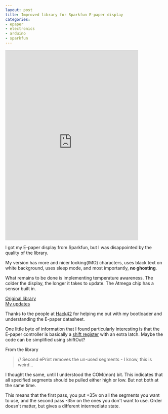 ```yaml
---
layout: post
title: Improved library for Sparkfun E-paper display
categories:
- epaper
- electronics
- arduino
- sparkfun
---
```


<iframe width="420" height="600" src="http://www.youtube.com/embed/_jO2olSo13Y" frameborder="0" allowfullscreen="allowfullscreen"> </iframe>

I got my E-paper display from Sparkfun, but I was disappointed by the quality of the library.

My version has more and nicer looking(IMO) characters, uses black text on white background, uses sleep mode, and most importantly, **no ghosting**.

What remains to be done is implementing temperature awareness. The colder the display, the longer it takes to update. The Atmega chip has a sensor built in.

[Original library](http://bildr.org/2011/06/epaper-arduino/)  
[My updates](https://gist.github.com/4058239)  

Thanks to the people at [Hack42](https://hack42.nl/) for helping me out with my bootloader and understanding the E-paper datasheet.

One little byte of information that I found particularly interesting is that the E-paper controller is basically a [shift register](http://en.wikipedia.org/wiki/Shift_register) with an extra latch. Maybe the code can be simplified using shiftOut?

From the library

> // Second ePrint removes the un-used segments - I know, this is weird...

I thought the same, until I understood the COM(mon) bit. This indicates that all specified segments should be pulled either high or low. But not both at the same time.

This means that the first pass, you put +35v on all the segments  you want to use, and the second pass -35v on the ones you don't want to use. Order doesn't matter, but gives a different intermediate state.